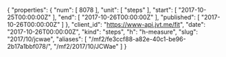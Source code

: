 {
  "properties": {
    "num": [
      8078
    ],
    "unit": [
      "steps"
    ],
    "start": [
      "2017-10-25T00:00:00Z"
    ],
    "end": [
      "2017-10-26T00:00:00Z"
    ],
    "published": [
      "2017-10-26T00:00:00Z"
    ]
  },
  "client_id": "https://www-api.jvt.me/fit",
  "date": "2017-10-26T00:00:00Z",
  "kind": "steps",
  "h": "h-measure",
  "slug": "2017/10/jcwae",
  "aliases": [
    "/mf2/fe3ccf88-a82e-40c1-be96-2b17a1bbf078/",
    "/mf2/2017/10/JCWae"
  ]
}
